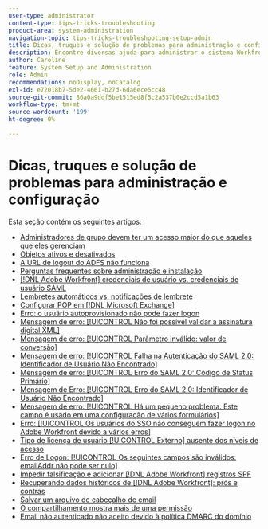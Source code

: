 ```yaml
---
user-type: administrator
content-type: tips-tricks-troubleshooting
product-area: system-administration
navigation-topic: tips-tricks-troubleshooting-setup-admin
title: Dicas, truques e solução de problemas para administração e configuração
description: Encontre diversas ajuda para administrar o sistema Workfront de sua organização nesta seção.
author: Caroline
feature: System Setup and Administration
role: Admin
recommendations: noDisplay, noCatalog
exl-id: e72018b7-5de2-4661-b27d-6da6ece5cc48
source-git-commit: 86a0a9ddf5be1515ed8f5c2a537b0e2ccd5a1b63
workflow-type: tm+mt
source-wordcount: '199'
ht-degree: 0%

---
```


# Dicas, truques e solução de problemas para administração e configuração

Esta seção contém os seguintes artigos:

* [Administradores de grupo devem ter um acesso maior do que aqueles que eles gerenciam](/help/quicksilver/administration-and-setup/tips-tricks-and-troubleshooting/group-admin-access-level.md)
* [Objetos ativos e desativados](../../administration-and-setup/tips-tricks-and-troubleshooting/acitve-and-deactivated-objects.md)
* [A URL de logout do ADFS não funciona](../../administration-and-setup/tips-tricks-and-troubleshooting/adfs-logout-url-doesnt-work.md)
* [Perguntas frequentes sobre administração e instalação](../../administration-and-setup/tips-tricks-and-troubleshooting/admin-and-setup-faq.md)
* [[!DNL Adobe Workfront] credenciais de usuário vs. credenciais de usuário SAML](../../administration-and-setup/tips-tricks-and-troubleshooting/wf-user-credentials-vs-saml-user-credentials.md)
* [Lembretes automáticos vs. notificações de lembrete](../../administration-and-setup/tips-tricks-and-troubleshooting/auto-reminders-vs-reminder-notifications.md)
* [Configurar POP em [!DNL Microsoft Exchange]](../../administration-and-setup/tips-tricks-and-troubleshooting/configure-pop-ms-exchange.md)
* [Erro: o usuário autoprovisionado não pode fazer logon](../../administration-and-setup/tips-tricks-and-troubleshooting/error-auto-provisioned-user-cant-log-in.md)
* [Mensagem de erro: [!UICONTROL Não foi possível validar a assinatura digital XML]](../../administration-and-setup/tips-tricks-and-troubleshooting/error-message-couldnt-validate-xml-digital-signature.md)
* [Mensagem de erro: [!UICONTROL Parâmetro inválido: valor de conversão]](../../administration-and-setup/tips-tricks-and-troubleshooting/error-message-invalid-parameter-conversion-value.md)
* [Mensagem de erro: [!UICONTROL Falha na Autenticação do SAML 2.0: Identificador de Usuário Não Encontrado]](../../administration-and-setup/tips-tricks-and-troubleshooting/error-message-saml-2-auth-failed-userid-not-found.md)
* [Mensagem de erro: [!UICONTROL Erro do SAML 2.0: Código de Status Primário]](../../administration-and-setup/tips-tricks-and-troubleshooting/error-message-saml-2-error-primary-statuscode.md)
* [Mensagem de Erro: [!UICONTROL Erro do SAML 2.0: Identificador de Usuário Não Encontrado]](../../administration-and-setup/tips-tricks-and-troubleshooting/error-message-saml-2-error-user-identifier-not-found.md)
* [Mensagem de erro: [!UICONTROL Há um pequeno problema. Este campo é usado em uma configuração de vários formulários]](../../administration-and-setup/tips-tricks-and-troubleshooting/error-message-field-used-in-multi-form-config.md)
* [Erro: [!UICONTROL Os usuários do SSO não conseguem fazer logon no Adobe Workfront devido a vários erros]](../../administration-and-setup/tips-tricks-and-troubleshooting/error-sso-users-unable-log-in-various-errors.md)
* [Tipo de licença de usuário [!UICONTROL Externo] ausente dos níveis de acesso](../../administration-and-setup/tips-tricks-and-troubleshooting/external-user-license-type-missing-from-access-levels.md)
* [Erro de Logon: [!UICONTROL Os seguintes campos são inválidos: emailAddr não pode ser nulo]](../../administration-and-setup/tips-tricks-and-troubleshooting/login-error-following-field-invalid-emailaddr-cant-be-null.md)
* [Impedir falsificação e adicionar [!DNL Adobe Workfront] registros SPF](../../administration-and-setup/tips-tricks-and-troubleshooting/prevent-spoofing-add-wf-spf-records.md)
* [Recuperando dados históricos de [!DNL Adobe Workfront]: prós e contras](../../administration-and-setup/tips-tricks-and-troubleshooting/how-to-get-data-out-of-wf.md)
* [Salvar um arquivo de cabeçalho de email](../../administration-and-setup/tips-tricks-and-troubleshooting/save-an-email-header-file.md)
* [O compartilhamento mostra mais de uma permissão](../../administration-and-setup/tips-tricks-and-troubleshooting/sharing-shows-more-than-1-permission.md)
* [Email não autenticado não aceito devido à política DMARC do domínio](../../administration-and-setup/tips-tricks-and-troubleshooting/unauthenticated-email-not-accepted-domains-dmarc-policy.md)
